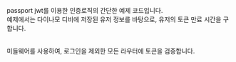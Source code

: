 
passport jwt를 이용한 인증로직의 간단한 예제 코드입니다.<br/> 
예제에서는 다이나모 디비에 저장된 유저 정보를 바탕으로, 유저의 토큰 만료 시간을 구합니다.<br/> <br/> 

미들웨어를 사용하여, 로그인을 제외한 모든 라우터에 토큰을 검증합니다.
